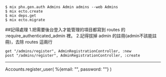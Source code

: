 ```
$ mix phx.gen.auth Admins Admin admins --web Admins
$ mix ecto.create
$ mix deps.get
$ mix ecto.migrate
```

##記得處理
1.把需要後台登入才能管理的項目都寫到 routes 的 :require_authenticated_admin 裡。
2.記得拔掉 admin 的註冊(admin不該能註冊)，去除 routes 這兩行

    get "/admins/register", AdminRegistrationController, :new
    post "/admins/register", AdminRegistrationController, :create


----

Accounts.register_user( %{email: "", password: ""} )


